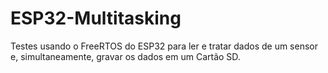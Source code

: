 # ESP32-Multitasking
Testes usando o FreeRTOS do ESP32 para ler e tratar dados de um sensor e, simultaneamente, gravar os dados em um Cartão SD.
